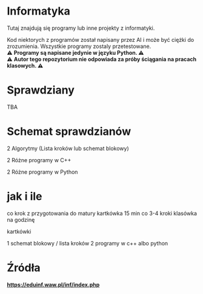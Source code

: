 # Informatyka
Tutaj znajdują się programy lub inne projekty z informatyki.

Kod niektorych z programów został napisany przez AI i może być ciężki do zrozumienia. Wszystkie programy zostaly przetestowane. <br>
:warning: **Programy są napisane jedynie w języku Python. :warning:** <br>
:warning: **Autor tego repozytorium nie odpowiada za próby ściągania na pracach klasowych. :warning:**
# Sprawdziany

TBA

# Schemat sprawdzianów

2 Algorytmy (Lista kroków lub schemat blokowy)

2 Różne programy w C++

2 Różne programy w Python

# jak i ile

co krok z przygotowania do matury kartkówka 15 min 
co 3-4 kroki klasówka na godzinę 

kartkówki 

1 schemat blokowy / lista kroków 
2 programy w c++ albo python

# Źródła
**https://eduinf.waw.pl/inf/index.php**
